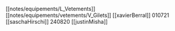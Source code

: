 [[notes/equipements/L_Vetements]] [[notes/equipements/vetements/V_Gilets]] [[xavierBerral]]
010721 [[saschaHirschi]]
240820 [[justinMisha]]